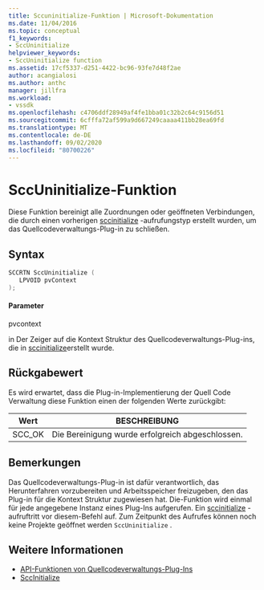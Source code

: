 ```yaml
---
title: Sccuninitialize-Funktion | Microsoft-Dokumentation
ms.date: 11/04/2016
ms.topic: conceptual
f1_keywords:
- SccUninitialize
helpviewer_keywords:
- SccUninitialize function
ms.assetid: 17cf5337-d251-4422-bc96-93fe7d48f2ae
author: acangialosi
ms.author: anthc
manager: jillfra
ms.workload:
- vssdk
ms.openlocfilehash: c4706ddf28949af4fe1bba01c32b2c64c9156d51
ms.sourcegitcommit: 6cfffa72af599a9d667249caaaa411bb28ea69fd
ms.translationtype: MT
ms.contentlocale: de-DE
ms.lasthandoff: 09/02/2020
ms.locfileid: "80700226"
---
```

# <a name="sccuninitialize-function"></a>SccUninitialize-Funktion
Diese Funktion bereinigt alle Zuordnungen oder geöffneten Verbindungen, die durch einen vorherigen [sccinitialize](../extensibility/sccinitialize-function.md) -aufrufungstyp erstellt wurden, um das Quellcodeverwaltungs-Plug-in zu schließen.

## <a name="syntax"></a>Syntax

```cpp
SCCRTN SccUninitialize (
   LPVOID pvContext
);
```

#### <a name="parameters"></a>Parameter
 pvcontext

in Der Zeiger auf die Kontext Struktur des Quellcodeverwaltungs-Plug-ins, die in [sccinitialize](../extensibility/sccinitialize-function.md)erstellt wurde.

## <a name="return-value"></a>Rückgabewert
 Es wird erwartet, dass die Plug-in-Implementierung der Quell Code Verwaltung diese Funktion einen der folgenden Werte zurückgibt:

|Wert|BESCHREIBUNG|
|-----------|-----------------|
|SCC_OK|Die Bereinigung wurde erfolgreich abgeschlossen.|

## <a name="remarks"></a>Bemerkungen
 Das Quellcodeverwaltungs-Plug-in ist dafür verantwortlich, das Herunterfahren vorzubereiten und Arbeitsspeicher freizugeben, den das Plug-in für die Kontext Struktur zugewiesen hat. Die-Funktion wird einmal für jede angegebene Instanz eines Plug-Ins aufgerufen. Ein [sccinitialize](../extensibility/sccinitialize-function.md) -aufruftritt vor diesem-Befehl auf. Zum Zeitpunkt des Aufrufes können noch keine Projekte geöffnet werden `SccUninitialize` .

## <a name="see-also"></a>Weitere Informationen
- [API-Funktionen von Quellcodeverwaltungs-Plug-Ins](../extensibility/source-control-plug-in-api-functions.md)
- [SccInitialize](../extensibility/sccinitialize-function.md)
